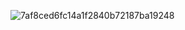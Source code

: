 ![7af8ced6fc14a1f2840b72187ba19248](https://github.com/user-attachments/assets/b43eda38-08d5-46b6-a6ad-b696ecd41a8b)
